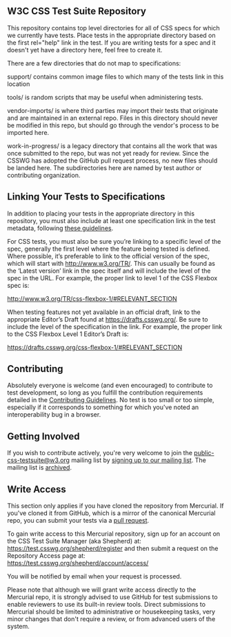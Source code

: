 W3C CSS Test Suite Repository
-----------------------------

This repository contains top level directories for all of CSS specs for
which we currently have tests. Place tests in the appropriate directory based
on the first rel="help" link in the test. If you are writing tests for a spec
and it doesn't yet have a directory here, feel free to create it.

There are a few directories that do not map to specifications:

support/ contains common image files to which many of the tests link in
this location

tools/ is random scripts that may be useful when administering tests.

vendor-imports/ is where third parties may import their tests that originate
and are maintained in an external repo. Files in this directory should
never be modified in this repo, but should go through the vendor's process
to be imported here.

work-in-progress/ is a legacy directory that contains all the work that was
once submitted to the repo, but was not yet ready for review. Since the CSSWG
has adopted the GitHub pull request process, no new files should be landed here.
The subdirectories here are named by test author or contributing organization.

Linking Your Tests to Specifications
-----------------------------------

In addition to placing your tests in the appropriate directory in this repository,
you must also include at least one specification link in the test metadata,
following [these guidelines][speclinks].

For CSS tests, you must also be sure you’re linking to a specific level of the spec,
generally the first level where the feature being tested is defined. Where possible,
it’s preferable to link to the official version of the spec, which will start with
http://www.w3.org/TR/. This can usually be found as the ‘Latest version’ link in the
spec itself and will include the level of the spec in the URL. For example, the proper
link to level 1 of the CSS Flexbox spec is:

http://www.w3.org/TR/css-flexbox-1/#RELEVANT_SECTION

When testing features not yet available in an official draft, link to the appropriate
Editor’s Draft found at https://drafts.csswg.org/. Be sure to include the level of the
specification in the link. For example, the proper link to the CSS Flexbox Level 1
Editor’s Draft is:

https://drafts.csswg.org/css-flexbox-1/#RELEVANT_SECTION

Contributing
-------------

Absolutely everyone is welcome (and even encouraged) to contribute to test
development, so long as you fulfill the contribution requirements detailed
in the [Contributing Guidelines][contributing]. No test is too small or too
simple, especially if it corresponds to something for which you've noted an
interoperability bug in a browser.

Getting Involved
----------------

If you wish to contribute actively, you're very welcome to join the
public-css-testsuite@w3.org mailing list by
[signing up to our mailing list](mailto:public-css-testsuite-request@w3.org?subject=subscribe).
The mailing list is [archived][mailarchive].

[mailarchive]: https://lists.w3.org/Archives/Public/public-css-testsuite/

Write Access
------------

This section only applies if you have cloned the repository from
Mercurial. If you've cloned it from GitHub, which is a mirror of
the canonical Mercurial repo, you can submit your tests via a [pull request][github101].

To gain write access to this Mercurial repository, sign up for an account
on the CSS Test Suite Manager (aka Shepherd) at:
https://test.csswg.org/shepherd/register
and then submit a request on the Repository Access page at:
https://test.csswg.org/shepherd/account/access/

You will be notified by email when your request is processed.

Please note that although we will grant write access directly to the Mercurial
repo, it is strongly advised to use GitHub for test submissions to enable
reviewers to use its built-in review tools. Direct submissions to Mercurial
should be limited to administrative or housekeeping tasks, very minor changes
that don't require a review, or from advanced users of the system.

[contributing]: https://github.com/w3c/csswg-test/blob/master/CONTRIBUTING.md
[github101]: http://testthewebforward.org/docs/github-101.html
[speclinks]: http://testthewebforward.org/docs/test-templates.html#specification-links
